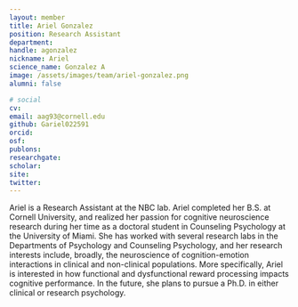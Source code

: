 ```yaml
---
layout: member
title: Ariel Gonzalez
position: Research Assistant
department:
handle: agonzalez
nickname: Ariel
science_name: Gonzalez A
image: /assets/images/team/ariel-gonzalez.png
alumni: false

# social
cv:
email: aag93@cornell.edu
github: Gariel022591
orcid:
osf:
publons:
researchgate:
scholar:
site:
twitter:
---
```

Ariel is a Research Assistant at the NBC lab. Ariel completed her B.S. at Cornell University, and realized her passion for cognitive neuroscience research during her time as a doctoral student in Counseling Psychology at the University of Miami. She has worked with several research labs in the Departments of Psychology and Counseling Psychology, and her research interests include, broadly, the neuroscience of cognition-emotion interactions in clinical and non-clinical populations. More specifically, Ariel is interested in how functional and dysfunctional reward processing impacts cognitive performance. In the future, she plans to pursue a Ph.D. in either clinical or research psychology.

